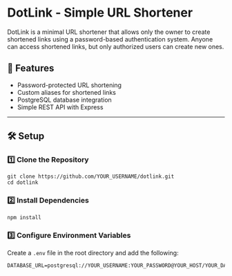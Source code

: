 # DotLink - Simple URL Shortener  

DotLink is a minimal URL shortener that allows only the owner to create shortened links using a password-based authentication system. Anyone can access shortened links, but only authorized users can create new ones.  

## 🚀 Features  
- Password-protected URL shortening  
- Custom aliases for shortened links  
- PostgreSQL database integration  
- Simple REST API with Express  

---

## 🛠️ Setup  

### 1️⃣ Clone the Repository  
`git clone https://github.com/YOUR_USERNAME/dotlink.git`  
`cd dotlink`  

### 2️⃣ Install Dependencies  
`npm install`  

### 3️⃣ Configure Environment Variables  

Create a `.env` file in the root directory and add the following:  
```PORT=3030
DATABASE_URL=postgresql://YOUR_USERNAME:YOUR_PASSWORD@YOUR_HOST/YOUR_DATABASE```
